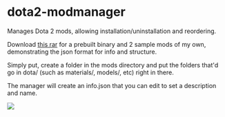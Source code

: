 dota2-modmanager
================

Manages Dota 2 mods, allowing installation/uninstallation and reordering.

Download [this rar](https://github.com/efskap/dota2-modmanager/blob/master/Dota2%20Mod%20Manager%20Win32.rar?raw=true) for a prebuilt binary and 2 sample mods of my own, demonstrating the json format for info and structure.

Simply put, create a folder in the mods directory and put the folders that'd go in dota/ (such as materials/, models/, etc) right in there. 

The manager will create an info.json that you can edit to set a description and name.

![](http://i.imgur.com/5pDVNbz.png)
